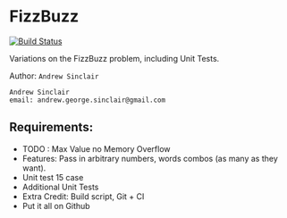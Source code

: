 # FizzBuzz

[![Build Status](https://travis-ci.org/AndrewSinclair/FizzBuzz.svg?branch=master)](https://travis-ci.org/AndrewSinclair/FizzBuzz)

Variations on the FizzBuzz problem, including Unit Tests.

Author: `Andrew Sinclair`

    Andrew Sinclair
    email: andrew.george.sinclair@gmail.com

## Requirements:
 - TODO : Max Value no Memory Overflow
 - Features: Pass in arbitrary numbers, words combos (as many as they want).
 - Unit test 15 case
 - Additional Unit Tests
 - Extra Credit: Build script, Git + CI
 - Put it all on Github
